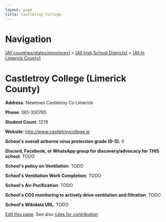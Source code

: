 ```yaml
---
layout: page
title: Castletroy College
---
```

# Navigation

[[All countries/states/provinces]](../../..) > [[All Irish School Districts]](../..) > [[All In Limerick County]](..)

# Castletroy College (Limerick County)

**Address**: Newtown Castletroy Co Limerick

**Phone**: 061-330785

**Student Count**: 1278

**Website**: <http://www.castletroycollege.ie>

**School's overall airborne virus protection grade (0-5)**: 0

**Discord, Facebook, or WhatsApp group for discovery/advocacy for THIS school**: TODO

**School's policy on Ventilation**: TODO

**School's Ventilation Work Completion**: TODO

**School's Air-Purification**: TODO

**School's CO2 monitoring to actively drive ventilation and filtration**: TODO

**School's Wikidata URL**: TODO


[Edit this page](https://github.com/ventilate-schools/Ireland/edit/main/./Limerick_County/Castletroy_College.md). See also [rules for contribution](../../../contribution-rules/)